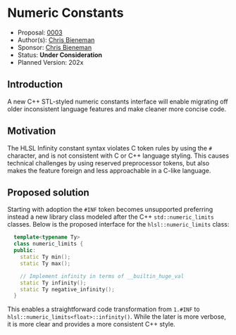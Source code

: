 # Numeric Constants

* Proposal: [0003](0003-numeric-constants.md)
* Author(s): [Chris Bieneman](https://github.com/llvm-beanz)
* Sponsor: [Chris Bieneman](https://github.com/llvm-beanz)
* Status: **Under Consideration**
* Planned Version: 202x

## Introduction

A new C++ STL-styled numeric constants interface will enable migrating off older
inconsistent language features and make cleaner more concise code.

## Motivation

The HLSL Infinity constant syntax violates C token rules by using the `#`
character, and is not consistent with C or C++ language styling. This causes
technical challenges by using reserved preprocessor tokens, but also makes the
feature foreign and less approachable in a C-like language.

## Proposed solution

Starting with adoption the `#INF` token becomes unsupported preferring instead a
new library class modeled after the C++ `std::numeric_limits` classes. Below is
the proposed interface for the `hlsl::numeric_limits` class:

```c++
  template<typename Ty>
  class numeric_limits {
  public:
    static Ty min();
    static Ty max();

    // Implement infinity in terms of __builtin_huge_val
    static Ty infinity();
    static Ty negative_infinity();
  }
```

This enables a straightforward code transformation from `1.#INF` to
`hlsl::numeric_limits<float>::infinity()`. While the later is more verbose, it
is more clear and provides a more consistent C++ style.
